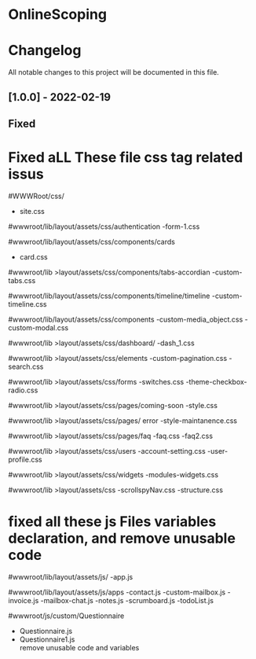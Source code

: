 # OnlineScoping
# Changelog
All notable changes to this project will be documented in this file.

## [1.0.0] - 2022-02-19
## Fixed

# Fixed aLL These file css tag related issus

#WWWRoot/css/
- site.css 

#wwwroot/lib/layout/assets/css/authentication 
-form-1.css

#wwwroot/lib/layout/assets/css/components/cards
- card.css

#wwwroot/lib >layout/assets/css/components/tabs-accordian
-custom-tabs.css

#wwwroot/lib/layout/assets/css/components/timeline/timeline
-custom-timeline.css

#wwwroot/lib/layout/assets/css/components
-custom-media_object.css
-custom-modal.css

#wwwroot/lib >layout/assets/css/dashboard/
-dash_1.css

#wwwroot/lib >layout/assets/css/elements
-custom-pagination.css
-search.css

#wwwroot/lib >layout/assets/css/forms
-switches.css
-theme-checkbox-radio.css

#wwwroot/lib >layout/assets/css/pages/coming-soon
-style.css

#wwwroot/lib >layout/assets/css/pages/ error
-style-maintanence.css

#wwwroot/lib >layout/assets/css/pages/faq
-faq.css
-faq2.css

#wwwroot/lib >layout/assets/css/users
-account-setting.css
-user-profile.css

#wwwroot/lib >layout/assets/css/widgets
-modules-widgets.css

#wwwroot/lib >layout/assets/css
-scrollspyNav.css
-structure.css

# fixed all these js Files variables declaration, and remove unusable code  

#wwwroot/lib/layout/assets/js/
-app.js

#wwwroot/lib/layout/assets/js/apps
-contact.js
-custom-mailbox.js
-invoice.js
-mailbox-chat.js
-notes.js
-scrumboard.js
-todoList.js

#wwwroot/js/custom/Questionnaire
- Questionnaire.js   
- Questionnaire1.js  
 remove unusable code and variables 


